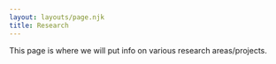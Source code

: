 ```yaml
---
layout: layouts/page.njk
title: Research
---
```


This page is where we will put info on various research areas/projects.